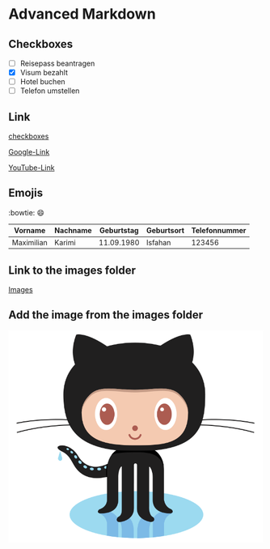# Advanced Markdown

## Checkboxes

- [ ] Reisepass beantragen
- [x] Visum bezahlt
- [ ] Hotel buchen
- [ ] Telefon umstellen

## Link

[checkboxes](#checkboxes)

[Google-Link](https://www.google.de)

[YouTube-Link](https://www.Youttube.com)

## Emojis

:bowtie:
:smile:

| Vorname    | Nachname | Geburtstag | Geburtsort | Telefonnummer |
| ---------- | -------- | ---------- | ---------- | ------------- |
| Maximilian | Karimi   | 11.09.1980 | Isfahan    | 123456        |

## Link to the images folder

[Images](/Images/)

## Add the image from the images folder

![Logo](/Images/image.png)
